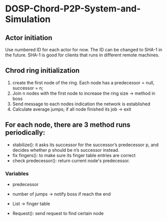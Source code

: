 # DOSP-Chord-P2P-System-and-Simulation

## Actor initiation
Use numbered ID for each actor for now. The ID can be changed to SHA-1 in the future. SHA-1 is good for clients that runs in different remote machines.

## Chrod ring initialization
1. create the first node of the ring. Each node has a predecessor = null, successor = n;
2. Join n nodes with the first node to increase the ring size -> method in boss
3. Send message to each nodes indication the network is established
4. Calculate average jumps; if all node finished its job -> exit

## For each node, there are 3 method runs periodically:
* stabilize(): it asks its successor for the successor’s predecessor p, and decides whether p should be n’s successor instead.
* fix fingers(): to make sure its finger table entries are correct
* check predecessor(): return current node's predecessor.
### Variables
* predecessor
* number of jumps -> notify boss if reach the end
* List -> finger table

* Request(): send request to find certain node 
